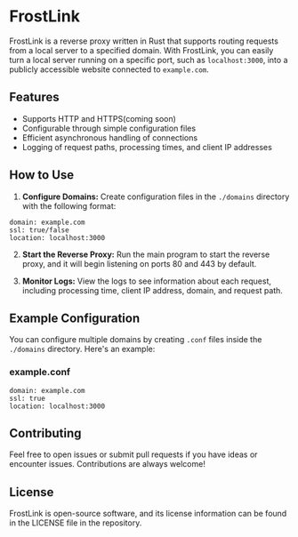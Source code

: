 # FrostLink

FrostLink is a reverse proxy written in Rust that supports routing requests from a local server to a specified domain. With FrostLink, you can easily turn a local server running on a specific port, such as `localhost:3000`, into a publicly accessible website connected to `example.com`.

## Features

- Supports HTTP and HTTPS(coming soon)
- Configurable through simple configuration files
- Efficient asynchronous handling of connections
- Logging of request paths, processing times, and client IP addresses

## How to Use

1. **Configure Domains:** Create configuration files in the `./domains` directory with the following format:
```
domain: example.com
ssl: true/false
location: localhost:3000
```
2. **Start the Reverse Proxy:** Run the main program to start the reverse proxy, and it will begin listening on ports 80 and 443 by default.

3. **Monitor Logs:** View the logs to see information about each request, including processing time, client IP address, domain, and request path.

## Example Configuration

You can configure multiple domains by creating `.conf` files inside the `./domains` directory. Here's an example:

### example.conf
```
domain: example.com
ssl: true
location: localhost:3000
```

## Contributing

Feel free to open issues or submit pull requests if you have ideas or encounter issues. Contributions are always welcome!

## License

FrostLink is open-source software, and its license information can be found in the LICENSE file in the repository.
